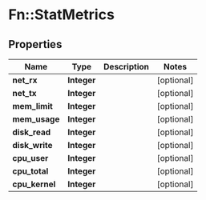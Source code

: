 # Fn::StatMetrics

## Properties
Name | Type | Description | Notes
------------ | ------------- | ------------- | -------------
**net_rx** | **Integer** |  | [optional] 
**net_tx** | **Integer** |  | [optional] 
**mem_limit** | **Integer** |  | [optional] 
**mem_usage** | **Integer** |  | [optional] 
**disk_read** | **Integer** |  | [optional] 
**disk_write** | **Integer** |  | [optional] 
**cpu_user** | **Integer** |  | [optional] 
**cpu_total** | **Integer** |  | [optional] 
**cpu_kernel** | **Integer** |  | [optional] 


